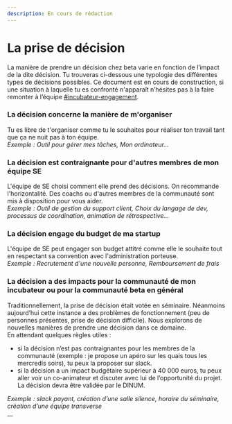```yaml
---
description: En cours de rédaction
---
```


# La prise de décision

La manière de prendre un décision chez beta varie en fonction de l’impact de la dite décision. Tu trouveras ci-dessous une typologie des différentes types de décisions possibles. Ce document est en cours de construction, si une situation à laquelle tu es confronté n'apparaît n’hésites pas à la faire remonter à l’équipe [#incubateur-engagement](https://startups-detat.slack.com/archives/CUDHRRC1Z).

### **La décision concerne la manière de m'organiser**

Tu es libre de t'organiser comme tu le souhaites pour réaliser ton travail tant que ça ne nuit pas à ton équipe. \
_Exemple : Outil pour gérer mes tâches, Mon ordinateur..._

### **La décision est contraignante pour d'autres membres de mon équipe SE**

L'équipe de SE choisi comment elle prend des décisions. On recommande l'horizontalité. Des coachs ou d'autres membres de la communauté sont mis à disposition pour vous aider.\
_Exemple : Outil de gestion du support client, Choix du langage de dev, processus de coordination, animation de rétrospective..._

### **La décision engage du budget de ma startup**

L'équipe de SE peut engager son budget attitré comme elle le souhaite tout en respectant sa convention avec l'administration porteuse. \
_Exemple : Recrutement d'une nouvelle personne, Remboursement de frais_

### **La décision a des impacts pour la communauté de mon incubateur ou pour la communauté beta en général**

Traditionnellement, la prise de décision était votée en séminaire. Néanmoins aujourd’hui cette instance a des problèmes de fonctionnement (peu de personnes présentes, prise de décision difficile). Nous explorons de nouvelles manières de prendre une décision dans ce domaine.\
En attendant quelques règles utiles : 

* si la décision n’est pas contraignantes pour les membres de la communauté (exemple : je propose un apéro sur les quais tous les mercredis soirs), tu peux la proposer sur slack. 
* si la décision a un impact budgétaire supérieur à 40 000 euros, tu peux aller voir un co-animateur et discuter avec lui de l’opportunité du projet. La décision devra être validée par le DINUM.

_Exemple : slack payant, création d’une salle silence, horaire du séminaire, création d’une équipe transverse_\
__
